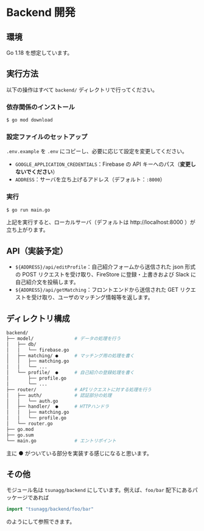 # Backend 開発

## 環境

Go 1.18 を想定しています。

## 実行方法

以下の操作はすべて `backend/` ディレクトリで行ってください。

### 依存関係のインストール

```sh
$ go mod download
```

### 設定ファイルのセットアップ

`.env.example` を `.env` にコピーし、必要に応じて設定を変更してください。
- `GOOGLE_APPLICATION_CREDENTIALS`：Firebase の API キーへのパス（**変更しないでください**）
- `ADDRESS`：サーバを立ち上げるアドレス（デフォルト：`:8000`）

### 実行

```sh
$ go run main.go
```

上記を実行すると、ローカルサーバ（デフォルトは http://localhost:8000 ）が立ち上がります。

## API（実装予定）

- `${ADDRESS}/api/editProfile`：自己紹介フォームから送信された json 形式の POST リクエストを受け取り、FireStore に登録・上書きおよび Slack に自己紹介文を投稿します。
- `${ADDRESS}/api/getMatching`：フロントエンドから送信された GET リクエストを受け取り、ユーザのマッチング情報等を返します。

## ディレクトリ構成

```sh
backend/
├── model/               # データの処理を行う
│   ├── db/
│   │   └── firebase.go
│   ├── matching/ ●      # マッチング用の処理を書く
│   │   ├── matching.go
│   │   └── ...
│   └── profile/  ●      # 自己紹介の登録処理を書く
│       ├── profile.go
│       └── ...
├── router/              # APIリクエストに対する処理を行う
│   ├── auth/            # 認証部分の処理
│   │   └── auth.go
│   ├── handler/  ●      # HTTPハンドラ
│   │   ├── matching.go
│   │   └── profile.go
│   └── router.go
├── go.mod
├── go.sum
└── main.go              # エントリポイント
```

主に ● がついている部分を実装する感じになると思います。

## その他
モジュール名は `tsunagg/backend` にしています。例えば、`foo/bar` 配下にあるパッケージであれば
```go
import "tsunagg/backend/foo/bar"
```
のようにして参照できます。
